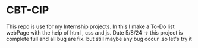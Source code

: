 # CBT-CIP
This repo is use for my  Internship projects.
In this I make a To-Do list webPage with the help of html , css and js.
Date 5/8/24 -> this project is complete full and all bug are fix. but still maybe any bug occur .so let's try it  